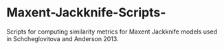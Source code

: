 Maxent-Jackknife-Scripts-
=========================

Scripts for computing similarity metrics for Maxent Jackknife models used in Schcheglovitova and Anderson 2013. 